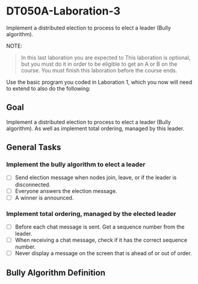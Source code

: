# DT050A-Laboration-3
Implement a distributed election to process to elect a leader (Bully algorithm).

NOTE:
> In this last laboration you are expected to  This laboration is optional, but you must do it in order to be eligible to get an A or B on the course. You must finish this laboration before the course ends.

Use the basic program you coded in Laboration 1, which you now will need to extend to also do the following:
## Goal 
Implement a distributed election to process to elect a leader (Bully algorithm). As well as implement total ordering, managed by this leader.

## General Tasks
### Implement the bully algorithm to elect a leader
- [ ] Send election message when nodes join, leave, or if the leader is disconnected.
- [ ] Everyone answers the election message.
- [ ] A winner is announced.
### Implement total ordering, managed by the elected leader
- [ ] Before each chat message is sent. Get a sequence number from the leader.
- [ ] When receiving a chat message, check if it has the correct sequence number.
- [ ] Never display a message on the screen that is ahead of or out of order.

## Bully Algorithm Definition
